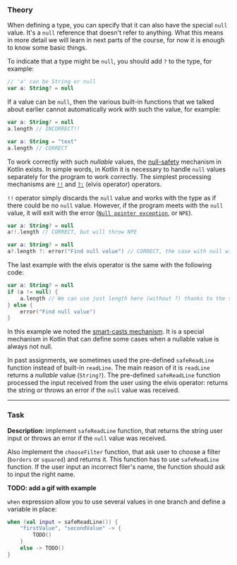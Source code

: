 ### Theory

When defining a type, you can specify that it can also have the special `null` value. 
It's a `null` reference that doesn't refer to anything.
What this means in more detail we will learn in next parts of the course, 
for now it is enough to know some basic things.

To indicate that a type might be `null`, you should add `?` to the type, for example:
```kotlin
// 'a' can be String or null
var a: String? = null
```

If a value can be `null`, then the various built-in functions that we talked about earlier 
cannot automatically work with such the value, for example:
```kotlin
var a: String? = null
a.length // INCORRECT!!

var a: String = "text"
a.length // CORRECT
```

To work correctly with such _nullable_ values, the [null-safety](https://kotlinlang.org/docs/null-safety.html) mechanism in Kotlin exists.
In simple words, in Kotlin it is necessary to handle `null` values separately for the program to work correctly.
The simplest processing mechanisms are [`!!`](https://kotlinlang.org/docs/null-safety.html#the-operator) and [`?:`](https://kotlinlang.org/docs/null-safety.html#elvis-operator) (elvis operator) operators.

`!!` operator simply discards the `null` value and works with the type as if there 
could be no `null` value. However, if the program meets with the `null` value, 
it will exit with the error ([`Null pointer exception`](https://kotlinlang.org/docs/null-safety.html#nullable-types-and-non-null-types), or `NPE`).
```kotlin
var a: String? = null
a!!.length // CORRECT, but will throw NPE

var a: String? = null
a?.length ?: error("Find null value") // CORRECT, the case with null will be handled separately
```

The last example with the elvis operator is the same with the following code:
```kotlin
var a: String? = null
if (a != null) {
    a.length // We can use just length here (without ?) thanks to the smart-casts mechanism
} else {
    error("Find null value")
}
```

In this example we noted the [smart-casts mechanism](https://kotlinlang.org/docs/typecasts.html#smart-casts).
It is a special mechanism in Kotlin that can define some cases when a nullable value is always not null.

In past assignments, we sometimes used the pre-defined `safeReadLine` function instead of built-in `readLine`. 
The main reason of it is `readLine` returns a _nullable_ value (`String?`). 
The pre-defined `safeReadLine` function processed the input received from the user using the elvis operator:
returns the string or throws an error if the `null` value was received.
___

### Task

**Description**: implement `safeReadLine` function, that returns the string user input or throws an error 
if the `null` value was received.

Also implement the `chooseFilter` function, that ask user to choose a filter (`borders` or `squared`) and returns it.
This function has to use `safeReadLine` function. 
If the user input an incorrect filer's name, the function should ask to input the right name.

**TODO: add a gif with example**

<div class="hint">

<code>when</code> expression allow you to use several values in one branch and define a variable in place:

```kotlin
when (val input = safeReadLine()) {
    "firstValue", "secondValue" -> {
        TODO()
    }
    else -> TODO()
}
```
</div>